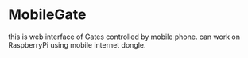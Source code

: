 # MobileGate
this is web interface of Gates controlled by mobile phone. can work on RaspberryPi using mobile internet dongle.